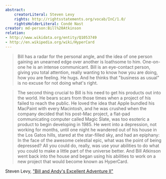 ```yaml
---
abstract:
    creatorLiteral: Steven Levy
    rights: http://rightsstatements.org/vocab/InC/1.0/
    rightsHolderLiteral: Condé Nast
creator: md-person:Bill%20Atkinson
relation:
- http://www.wikidata.org/entity/Q1053749
- http://en.wikipedia.org/wiki/HyperCard
---
```


> Bill has a radar for the personal angle, and the idea of one person gaining an unearned edge over another is loathsome to him. One-on-one he is an intense communicant. Bill is an eye-contact person, giving you total attention, really wanting to know how you are doing, how you are feeling. He hugs. And he thinks that "business as usual" is no excuse for not doing what's right.

> The second thing crucial to Bill is his need to get his products out into the world. He bears scars from those times when a project of his failed to reach the public. He loved the idea that Apple bundled his MacPaint with every Macintosh, and he was crushed when the company decided that his post-Mac project, a flat-pad communicating computer called Magic Slate, was too esoteric a product to begin developing in 1985. He went into a depression, not working for months, until one night he wandered out of his house in the Los Gatos hills, stared at the star-filled sky, and had an epiphany: In the face of the awesome celestial epic, what was the point of being depressed? All you could do, really, was use your abilities to do what you could to make a little part of the universe better. And Bill Atkinson went back into the house and began using his abilities to work on a new project that would become known as HyperCard.

Steven Levy, ["Bill and Andy's Excellent Adventure II"](https://www.wired.com/1994/04/general-magic/)
